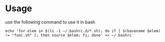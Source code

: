 # Usage

use the following command to use it in bash

    echo 'for elem in $(ls -1 ~/.bashrc.d/*.sh); do if [ $(basename $elem) != "func.sh" ]; then source $elem; fi; done' >> ~/.bashrc